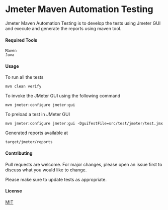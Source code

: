 # Jmeter Maven Automation Testing

Jmeter Maven Automation Testing is to develop the tests using Jmeter GUI and execute and generate the reports using maven tool.

#### Required Tools

```
Maven
Java

```

#### Usage

To run all the tests
```mvn commands
mvn clean verify

```
To invoke the JMeter GUI using the following command
```
mvn jmeter:configure jmeter:gui

```

To preload a test in JMeter GUI
```
mvn jmeter:configure jmeter:gui -DguiTestFile=src/test/jmeter/test.jmx

```

Generated reports available at
```aidl
target/jmeter/reports
```

#### Contributing
Pull requests are welcome. For major changes, please open an issue first to discuss what you would like to change.

Please make sure to update tests as appropriate.

#### License
[MIT](https://choosealicense.com/licenses/mit/)